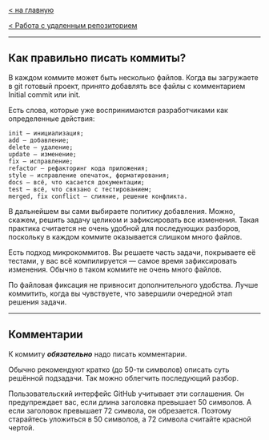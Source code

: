 [< на главную](./readme.md)

[< Работа с удаленным репозиторием](./removing-commits.md)

---

## Как правильно писать коммиты?

В каждом коммите может быть несколько файлов. Когда вы загружаете в git готовый проект, принято добавлять все файлы с комментарием Initial commit или init.

Есть слова, которые уже воспринимаются разработчиками как определенные действия:
```
init — инициализация;
add — добавление;
delete — удаление;
update — изменение;
fix — исправление;
refactor — рефакторинг кода приложения;
style — исправление опечаток, форматирования;
docs — всё, что касается документации;
test — всё, что связано с тестированием;
merged, fix conflict — слияние, решение конфликта.
```

В дальнейшем вы сами выбираете политику добавления. Можно, скажем, решить задачу целиком и зафиксировать все изменения. Такая практика считается не очень удобной для последующих разборов, поскольку в каждом коммите оказывается слишком много файлов.

Есть подход микрокоммитов. Вы решаете часть задачи, покрываете её тестами, у вас всё компилируется — самое время зафиксировать изменения. Обычно в таком коммите не очень много файлов.

По файловая фиксация не привносит дополнительного удобства. Лучше коммитить, когда вы чувствуете, что завершили очередной этап решения задачи.

---

## Комментарии
К коммиту ***обязательно*** надо писать комментарии.

Обычно рекомендуют кратко (до 50-ти символов) описать суть решённой подзадачи. Так можно облегчить последующий разбор.

Пользовательский интерфейс GitHub учитывает эти соглашения. Он предупреждает вас, если длина заголовка превышает 50 символов. А если заголовок превышает 72 символа, он обрезается. Поэтому старайтесь уложиться в 50 символов, а 72 символа считайте красной чертой.